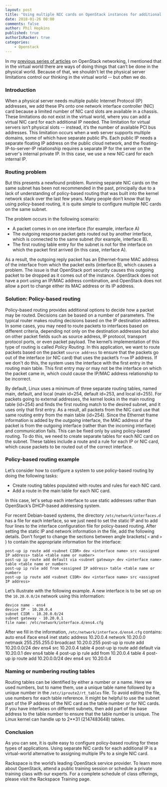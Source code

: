 ```yaml
---
layout: post
title: "Using multiple NIC cards on OpenStack instances for additional IP addresses"
date: 2018-01-26 00:00
comments: false
author: Phil Hopkins
published: true
authorIsRacker: true
categories:
    - Openstack
---
```


In my [previous series of articles](https://blog.rackspace.com/a-users-look-at-openstack-networking-part-5)
on OpenStack networking, I mentioned that in the virtual world there are ways
of doing things that can’t be done in the physical world. Because of that, we
shouldn’t let the physical server limitations control our thinking in the
virtual world -- but often we do.

<!-- more -->

### Introduction

When a physical server needs multiple public Internet Protocol (IP) addresses,
we add these IPs onto one network interface controller (NIC) card because a
limited number of NIC card slots are available in a chassis. These limitations
do not exist in the virtual world, where you can add a virtual NIC card for each
additional IP needed. The limitation for virtual servers isn’t physical slots --
instead, it’s the number of available PCI bus addresses. This limitation occurs
when a web server supports multiple domains, some of which have separate public
IPs. Each public IP needs a separate floating IP address on the public cloud
network, and the floating-IP-to-server-IP relationship requires a separate IP
for the server on the server's internal private IP.  In this case, we use a new
NIC card for each internal IP.

### Routing problem

But this presents a newfound problem. Running separate NIC cards on the same
subnet has been not recommended in the past, principally due to a lack of
understanding of policy-based routing that was built into the kernel network
stack over the last few years. Many people don’t know that by using policy-based
routing, it is quite simple to configure multiple NIC cards on the same subnet.

The problem occurs in the following scenario:

- A packet comes in on one interface (for example, interface A)
- The outgoing response packet gets routed out by another interface, which is
connected to the same subnet (for example, interface B).
- The first routing table entry for the subnet is not for the interface on which
the packet first arrived (in this case, interface A).

As a result, the outgoing reply packet has an Ethernet-frame MAC address of the
interface from which the packet exits (interface B), which causes a problem.
The issue is that OpenStack port security causes this outgoing packet to be
dropped as it comes out of the instance. OpenStack does not have a port using an
IP/MAC address combination, and OpenStack does not allow a port to change either
its MAC address or its IP address.

### Solution: Policy-based routing

Policy-based routing provides additional options to decide how a packet may be
routed. Decisions can be based on a number of parameters. The typical router
makes routing decisions based on the IP destination address. In some cases, you
may need to route packets to interfaces based on different criteria, depending
not only on the destination addresses but also on other packet fields such as
source address, IP protocol, transport protocol ports, or even packet payload.
The kernel’s implementation of this type of routing is called *Policy Routing*.
In this application, we want to route packets based on the packet `source address`
to ensure that the packets go out of the interface (or NIC card) that uses the
packet’s `from` IP address. If we don't do this, the system uses the interface
with the first entry in the routing main table. This first entry may or may not
be the interface on which the packet came in, which could cause the IP/MAC
address relationship to be incorrect.

By default, Linux uses a minimum of three separate routing tables, named main,
default, and local (main id=254, default id=253, and local id=255). For packets
going to external addresses, the kernel looks in the main routing table (id=254)
and finds the first routing match to the desired subnet, and it uses only that
first entry. As a result, all packets from the NIC card use that same routing
entry from the main table (id=254). Since the Ethernet frame information is
added by the *outgoing* interface, the MAC address of the packet is from the
outgoing interface (rather than the incoming interface) and communication fails.
This can be fixed only by using policy-based routing. To do this, we need to
create separate tables for each NIC card on the subnet. These tables include a
route and a rule for each IP or NIC card, which cause packets to be routed out
of the correct interface.

### Policy-based routing example

Let’s consider how to configure a system to use policy-based routing by doing
the following tasks:

- Create routing tables populated with routes and rules for each NIC card.
- Add a route in the main table for each NIC card.

In this case, let's setup each interface to use static addresses rather than
OpenStack’s DHCP-based addressing system.

For recent Debian-based systems, the directory `/etc/network/interfaces.d` has
a file for each interface, so we just need to set the static IP and to add
four lines to the interface configuration file for policy-based routing. After
setting the static IP and network information in the file, add the following
details. Don't forget to change the sections between angle brackets( `<` and
`>` ) to contain the appropriate information for the interface:

    post-up ip route add <subnet CIDR> dev <interface name> src <assigned IP address> table <table name or number>
    post-up ip route add default via <subnet gateway> dev <interface name> table <table name or number>
    post-up ip rule add from <assigned IP address> table <table name or number>
    post-up ip route add <subnet CIDR> dev <interface name> src <assigned IP address>

Let’s illustrate with the following example. A new interface is to be set up on
the `10.20.0.0/24` network using this information:

    device name - ens4
    device IP - 10.20.0.4
    subnet CIDR - 10.20.0.0/24
    subnet gateway - 10.20.0.1
    file name: /etc/network/interface.d/ens4.cfg

After we fill in the information, `/etc/network/interface.d/ens4.cfg` contains:
    auto ens4
    iface ens4 inet static
    address 10.20.0.4
    network 10.20.0.0
    netmask 255.255.255.0
    broadcast 10.20.0.255
    post-up ip route add 10.20.0.0/24 dev ens4 src 10.20.0.4 table 4
    post-up ip route add default via 10.20.0.1 dev ens4 table 4
    post-up ip rule add from 10.20.0.4 table 4
    post-up ip route add 10.20.0.0/24 dev ens4 src 10.20.0.4

### Naming or numbering routing tables

Routing tables can be identified by either a number or a name. Here we used
numbers, but to name them, use a unique table name followed by a unique number
in the `/etc/iproute2/rt_tables` file. To avoid editing the file, use numbers
for each table reference. It might be helpful to use the subnet part of the IP
address of the NIC card as the table number or for NIC cards. If you have
interfaces on different subnets, then add part of the base address to the table
number to ensure that the table number is unique. The Linux kernel can handle up
to 2**31 (2147483648) tables.

### Conclusion

As you can see, it is quite easy to configure policy-based routing for these
types of applications. Using separate NIC cards for each additional IP is a
virtual-world alternative to assigning multiple IPs to a single NIC card.

Rackspace is the world’s leading OpenStack service provider. To learn more about
OpenStack, attend a public training session or schedule a private training class
with our experts. For a complete schedule of class offerings, please visit the
Rackspace Training page.
